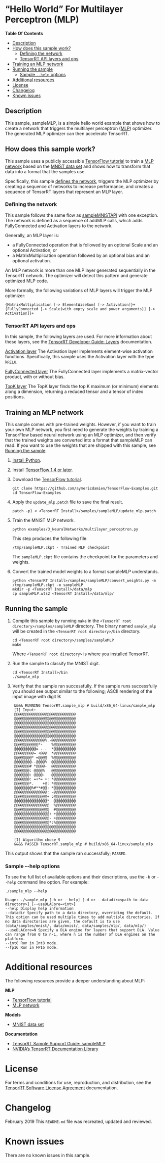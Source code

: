 # “Hello World” For Multilayer Perceptron (MLP)


**Table Of Contents**
- [Description](#description)
- [How does this sample work?](#how-does-this-sample-work)
    * [Defining the network](#defining-the-network)
    * [TensorRT API layers and ops](#tensorrt-api-layers-and-ops)
- [Training an MLP network](#training-an-mlp-network)
- [Running the sample](#running-the-sample)
    * [Sample `--help` options](#sample-help-options)
- [Additional resources](#additional-resources)
- [License](#license)
- [Changelog](#changelog)
- [Known issues](#known-issues)

## Description

This sample, sampleMLP, is a simple hello world example that shows how to create a network that triggers the multilayer perceptron ([MLP](https://en.wikipedia.org/wiki/Multilayer_perceptron)) optimizer. The generated MLP optimizer can then accelerate TensorRT.

## How does this sample work?

This sample uses a publicly accessible [TensorFlow tutorial](https://github.com/aymericdamien/TensorFlow-Examples) to train a [MLP network](https://en.wikipedia.org/wiki/Multilayer_perceptron) based on the [MNIST data set](http://yann.lecun.com/exdb/mnist/) and shows how to transform that data into a format that the samples use.

Specifically, this sample [defines the network](#defining-the-network), triggers the MLP optimizer by creating a sequence of networks to increase performance, and creates a sequence of TensorRT layers that represent an MLP layer.

### Defining the network

This sample follows the same flow as [sampleMNISTAPI](https://docs.nvidia.com/deeplearning/sdk/tensorrt-sample-support-guide/index.html#mnistapi_sample) with one exception. The network is defined as a sequence of addMLP calls, which adds FullyConnected and Activation layers to the network.

Generally, an MLP layer is:
-   a FullyConnected operation that is followed by an optional Scale and an optional Activation; or
-   a MatrixMultiplication operation followed by an optional bias and an optional activation.

An MLP network is more than one MLP layer generated sequentially in the TensorRT network. The optimizer will detect this pattern and generate optimized MLP code.

More formally, the following variations of MLP layers will trigger the MLP optimizer:
```
{MatrixMultiplication [-> ElementWiseSum] [-> Activation]}+
{FullyConnected [-> Scale(with empty scale and power arguments)] [-> Activation]}+
```

### TensorRT API layers and ops

In this sample, the following layers are used. For more information about these layers, see the [TensorRT Developer Guide: Layers](https://docs.nvidia.com/deeplearning/sdk/tensorrt-developer-guide/index.html#layers) documentation.

[Activation layer](https://docs.nvidia.com/deeplearning/sdk/tensorrt-developer-guide/index.html#activation-layer)
The Activation layer implements element-wise activation functions. Specifically, this sample uses the Activation layer with the type `kRELU`.

[FullyConnected layer](https://docs.nvidia.com/deeplearning/sdk/tensorrt-developer-guide/index.html#fullyconnected-layer)
The FullyConnected layer implements a matrix-vector product, with or without bias.

[TopK layer](https://docs.nvidia.com/deeplearning/sdk/tensorrt-developer-guide/index.html#topk-layer)
The TopK layer finds the top K maximum (or minimum) elements along a dimension, returning a reduced tensor and a tensor of index positions.

## Training an MLP network

This sample comes with pre-trained weights. However, if you want to train your own MLP network, you first need to generate the weights by training a TensorFlow based neural network using an MLP optimizer, and then verify that the trained weights are converted into a format that sampleMLP can read. If you want to use the weights that are shipped with this sample, see [Running the sample](#heading-3).

1.  [Install Python](https://www.tensorflow.org/install/pip#1.-install-the-python-development-environment-on-your-system).
2.  Install [TensorFlow 1.4 or later](https://www.tensorflow.org/install/pip).
3.  Download the [TensorFlow tutorial](https://github.com/aymericdamien/TensorFlow-Examples).
	```
	git clone https://github.com/aymericdamien/TensorFlow-Examples.git
	cd TensorFlow-Examples
	```
4.  Apply the `update_mlp.patch` file to save the final result.
	```
	patch -p1 < <TensorRT Install>/samples/sampleMLP/update_mlp.patch
	```
5.  Train the MNIST MLP network.
	```
	python examples/3_NeuralNetworks/multilayer_perceptron.py
	```
	This step produces the following file:
	```
	/tmp/sampleMLP.ckpt - Trained MLP checkpoint
	```
	The `sampleMLP.ckpt` file contains the checkpoint for the parameters and weights.
6. Convert the trained model weights to a format sampleMLP understands.

	```
	python <TensorRT Install>/samples/sampleMLP/convert_weights.py -m /tmp/sampleMLP.ckpt -o sampleMLP
	mkdir -p <TensorRT Install>/data/mlp
	cp sampleMLP.wts2 <TensorRT Install>/data/mlp/
	```

## Running the sample

1. Compile this sample by running `make` in the `<TensorRT root directory>/samples/sampleMLP` directory. The binary named `sample_mlp` will be created in the `<TensorRT root directory>/bin` directory.
	```
	cd <TensorRT root directory>/samples/sampleMLP
	make
	```
	Where `<TensorRT root directory>` is where you installed TensorRT.

2. Run the sample to classify the MNIST digit.
	```
	cd <TensorRT Install>/bin
	./sample_mlp
	```

3. Verify that the sample ran successfully. If the sample runs successfully you should see output similar to the following; ASCII rendering of the input image with digit 9:
```
	&&&& RUNNING TensorRT.sample_mlp # build/x86_64-linux/sample_mlp
	[I] Input:
	@@@@@@@@@@@@@@@@@@@@@@@@@@@@
	@@@@@@@@@@@@@@@@@@@@@@@@@@@@
	@@@@@@@@@@@@@@@@@@@@@@@@@@@@
	@@@@@@@@@@@@@@@@@@@@@@@@@@@@
	@@@@@@@@@@@@@@@@@@@@@@@@@@@@
	@@@@@@@@@@@@@@@@@@@@@@@@@@@@
	@@@@@@@@@@@@@@%.-@@@@@@@@@@@
	@@@@@@@@@@@*-    %@@@@@@@@@@
	@@@@@@@@@@= .-.  *@@@@@@@@@@
	@@@@@@@@@= +@@@  *@@@@@@@@@@
	@@@@@@@@* =@@@@  %@@@@@@@@@@
	@@@@@@@@..@@@@%  @@@@@@@@@@@
	@@@@@@@# *@@@@-  @@@@@@@@@@@
	@@@@@@@: @@@@%   @@@@@@@@@@@
	@@@@@@@: @@@@-   @@@@@@@@@@@
	@@@@@@@: =+*= +: *@@@@@@@@@@
	@@@@@@@*.    +@: *@@@@@@@@@@
	@@@@@@@@%#**#@@: *@@@@@@@@@@
	@@@@@@@@@@@@@@@: -@@@@@@@@@@
	@@@@@@@@@@@@@@@+ :@@@@@@@@@@
	@@@@@@@@@@@@@@@*  @@@@@@@@@@
	@@@@@@@@@@@@@@@@  %@@@@@@@@@
	@@@@@@@@@@@@@@@@  #@@@@@@@@@
	@@@@@@@@@@@@@@@@: +@@@@@@@@@
	@@@@@@@@@@@@@@@@- +@@@@@@@@@
	@@@@@@@@@@@@@@@@*:%@@@@@@@@@
	@@@@@@@@@@@@@@@@@@@@@@@@@@@@
	@@@@@@@@@@@@@@@@@@@@@@@@@@@@

	[I] Algorithm chose 9
	&&&& PASSED TensorRT.sample_mlp # build/x86_64-linux/sample_mlp
```

This output shows that the sample ran successfully; `PASSED`.

### Sample --help options

To see the full list of available options and their descriptions, use the `-h` or `--help` command line option. For example:
```
./sample_mlp --help

Usage: ./sample_mlp [-h or --help] [-d or --datadir=<path to data directory>] [--useDLACore=<int>]
--help Display help information
--datadir Specify path to a data directory, overriding the default. This option can be used multiple times to add multiple directories. If no data directories are given, the default is to use (data/samples/mnist/, data/mnist/, data/samples/mlp/, data/mlp/)
--useDLACore=N Specify a DLA engine for layers that support DLA. Value can range from 0 to n-1, where n is the number of DLA engines on the platform.
--int8 Run in Int8 mode.
--fp16 Run in FP16 mode.
```

# Additional resources

The following resources provide a deeper understanding about MLP:

**MLP**
- [TensorFlow tutorial](https://github.com/aymericdamien/TensorFlow-Examples)
- [MLP network](https://en.wikipedia.org/wiki/Multilayer_perceptron)

**Models**
- [MNIST data set](http://yann.lecun.com/exdb/mnist/)

**Documentation**
- [TensorRT Sample Support Guide: sampleMLP](https://docs.nvidia.com/deeplearning/sdk/tensorrt-sample-support-guide/index.html#mlp_sample)
- [NVIDIA’s TensorRT Documentation Library](https://docs.nvidia.com/deeplearning/sdk/tensorrt-archived/index.html)

# License

For terms and conditions for use, reproduction, and distribution, see the [TensorRT Software License Agreement](https://docs.nvidia.com/deeplearning/sdk/tensorrt-sla/index.html) documentation.


# Changelog

February 2019
This `README.md` file was recreated, updated and reviewed.


# Known issues

There are no known issues in this sample.
